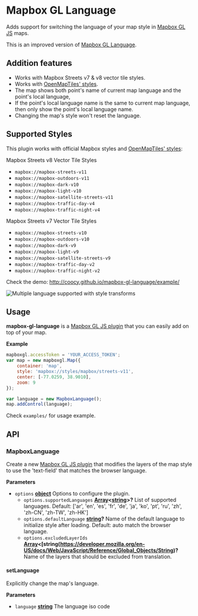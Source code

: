 # Mapbox GL Language

Adds support for switching the language of your map style in [Mapbox GL JS](https://www.mapbox.com/mapbox-gl-js/) maps.

This is an improved version of [Mapbox GL Language](https://github.com/mapbox/mapbox-gl-language/).

## Addition features

- Works with Mapbox Streets v7 & v8 vector tile styles.
- Works with [OpenMapTiles' styles](https://github.com/openmaptiles/osm-bright-gl-style).
- The map shows both point's name of current map language and the point's local language,
- If the point's local language name is the same to current map language, then only show the point's local language name.
- Changing the map's style won't reset the language.

## Supported Styles

This plugin works with official Mapbox styles and [OpenMapTiles' styles](https://github.com/openmaptiles/osm-bright-gl-style):

Mapbox Streets v8 Vector Tile Styles
- `mapbox://mapbox-streets-v11`
- `mapbox://mapbox-outdoors-v11`
- `mapbox://mapbox-dark-v10`
- `mapbox://mapbox-light-v10`
- `mapbox://mapbox-satellite-streets-v11`
- `mapbox://mapbox-traffic-day-v4`
- `mapbox://mapbox-traffic-night-v4`

Mapbox Streets v7 Vector Tile Styles
- `mapbox://mapbox-streets-v10`
- `mapbox://mapbox-outdoors-v10`
- `mapbox://mapbox-dark-v9`
- `mapbox://mapbox-light-v9`
- `mapbox://mapbox-satellite-streets-v9`
- `mapbox://mapbox-traffic-day-v2`
- `mapbox://mapbox-traffic-night-v2`

Check the demo: http://coocy.github.io/mapbox-gl-language/example/

![Multiple language supported with style transforms](https://user-images.githubusercontent.com/2136111/74450431-00f20a00-4eb9-11ea-848e-1ae2d9b46524.gif)

## Usage

**mapbox-gl-language** is a [Mapbox GL JS plugin](https://www.mapbox.com/blog/build-mapbox-gl-js-plugins/) that you can easily add on top of your map.

**Example**

```javascript
mapboxgl.accessToken = 'YOUR_ACCESS_TOKEN';
var map = new mapboxgl.Map({
    container: 'map',
    style: 'mapbox://styles/mapbox/streets-v11',
    center: [-77.0259, 38.9010],
    zoom: 9
});

var language = new MapboxLanguage();
map.addControl(language);
```

Check `examples/` for usage example.

## API


### MapboxLanguage

Create a new [Mapbox GL JS plugin](https://www.mapbox.com/blog/build-mapbox-gl-js-plugins/) that
modifies the layers of the map style to use the 'text-field' that matches the browser language.

**Parameters**

-   `options` **[object](https://developer.mozilla.org/en-US/docs/Web/JavaScript/Reference/Global_Objects/Object)** Options to configure the plugin.
    -   `options.supportedLanguages` **[Array](https://developer.mozilla.org/en-US/docs/Web/JavaScript/Reference/Global_Objects/Array)&lt;[string](https://developer.mozilla.org/en-US/docs/Web/JavaScript/Reference/Global_Objects/String)>?** List of supported languages. Default: ['ar', 'en', 'es', 'fr', 'de', 'ja', 'ko', 'pt', 'ru', 'zh', 'zh-CN', 'zh-TW', 'zh-HK']
    -   `options.defaultLanguage` **[string](https://developer.mozilla.org/en-US/docs/Web/JavaScript/Reference/Global_Objects/String)?** Name of the default language to initialize style after loading. Default: auto match the browser language.
    -   `options.excludedLayerIds` **[Array](https://developer.mozilla.org/en-US/docs/Web/JavaScript/Reference/Global_Objects/Array)&lt;[string(https://developer.mozilla.org/en-US/docs/Web/JavaScript/Reference/Global_Objects/String)?** Name of the layers that should be excluded from translation.

#### setLanguage

Explicitly change the map's language.

**Parameters**

-   `language` **[string](https://developer.mozilla.org/en-US/docs/Web/JavaScript/Reference/Global_Objects/String)** The language iso code
